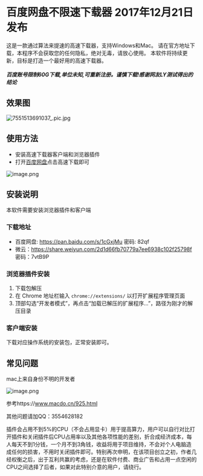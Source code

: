 百度网盘不限速下载器 2017年12月21日发布
=================
这是一款通过算法来提速的高速下载器，支持Windows和Mac。
请在官方地址下载，本程序不会获取您的任何隐私，绝对无毒，请放心使用。
本软件将持续更新，目标是打造一个最好用的高速下载器。
<br/><br/>
***百度账号限制60G下载,单位未知,可重新注册。谨慎下载!感谢网友LY测试得出的结论***

效果图
----
![7551513691037_.pic.jpg](https://img.hacpai.com/file/2017/12/7b7365edcfb848bcb3448d404b9bd440_7551513691037_pic.jpg)

使用方法
----
- 安装高速下载器客户端和浏览器插件
- 打开[百度网盘](https://pan.baidu.com/)点击高速下载即可

![image.png](https://img.hacpai.com/file/2017/12/68c0512566d747d6bc47a791aa7ed372_image.png)

安装说明
----

本软件需要安装浏览器插件和客户端

### 下载地址
- 百度网盘: https://pan.baidu.com/s/1cGxjMu 密码: 82qf
- 微云：https://share.weiyun.com/2d1d66fb70779a7ee6938c102f25798f 密码：7vtB9P

### 浏览器插件安装
1. 下载包解压
2. 在 Chrome 地址栏输入 `chrome://extensions/` 以打开扩展程序管理页面
3. 顶部勾选“开发者模式”，再点击“加载已解压的扩展程序...”，路径为刚才的解压目录

### 客户端安装
下载对应操作系统的安装包，正常安装即可。

常见问题
----
mac上来自身份不明的开发者

![image.png](https://img.hacpai.com/file/2017/12/26f3bac005be4dfcae8053adcea93da3_image.png)

参考https://www.macdo.cn/925.html



其他问题请加QQ：3554628182 


插件会占用不到5%的CPU（不会占用显卡）用于提高算力，用户可以自行对比打开插件和关闭插件后CPU占用率以及其他各项性能的差别，折合成经济成本，每人每天不到1分钱，一个月不到3角钱，收益将用于项目维持，不会对个人电脑造成任何的损害，不用时关闭插件即可。特别再次申明，在该项目创立之初，作者几经权衡之后，出于互利共赢的考虑，还是在软件付费、商业广告和占用一点空闲的CPU之间选择了后者，如果对此特别介意的用户，请绕行。
